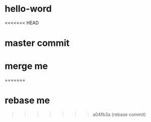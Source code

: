 # hello-word
<<<<<<< HEAD
# master commit
# merge me
=======
# rebase me
>>>>>>> a04fb3a (rebase commit)
